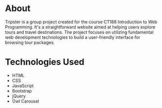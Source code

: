 # About

Tripster is a group project created for the course CT188 Introduction to Web Programming. It's a straightforward website aimed at helping users explore tours and travel destinations. The project focuses on utilizing fundamental web development technologies to build a user-friendly interface for browsing tour packages.

# Technologies Used

- HTML
- CSS
- JavaScript
- Bootstrap
- jQuery
- Owl Carousel
